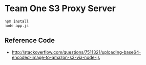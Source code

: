 # Team One S3 Proxy Server

```
npm install
node app.js
```

## Reference Code

- http://stackoverflow.com/questions/7511321/uploading-base64-encoded-image-to-amazon-s3-via-node-js
